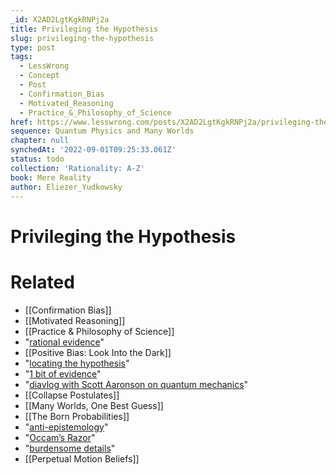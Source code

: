 ```yaml
---
_id: X2AD2LgtKgkRNPj2a
title: Privileging the Hypothesis
slug: privileging-the-hypothesis
type: post
tags:
  - LessWrong
  - Concept
  - Post
  - Confirmation_Bias
  - Motivated_Reasoning
  - Practice_&_Philosophy_of_Science
href: https://www.lesswrong.com/posts/X2AD2LgtKgkRNPj2a/privileging-the-hypothesis
sequence: Quantum Physics and Many Worlds
chapter: null
synchedAt: '2022-09-01T09:25:33.061Z'
status: todo
collection: 'Rationality: A-Z'
book: Mere Reality
author: Eliezer_Yudkowsky
---
```


# Privileging the Hypothesis


# Related

- [[Confirmation Bias]]
- [[Motivated Reasoning]]
- [[Practice & Philosophy of Science]]
- "[rational evidence](https://wiki.lesswrong.com/wiki/Rational_evidence)"
- [[Positive Bias: Look Into the Dark]]
- "[locating the hypothesis](https://wiki.lesswrong.com/wiki/Locate_the_hypothesis)"
- "[1 bit of evidence](https://wiki.lesswrong.com/wiki/Amount_of_evidence)"
- "[diavlog with Scott Aaronson on quantum mechanics](http://bloggingheads.tv/videos/2220)"
- [[Collapse Postulates]]
- [[Many Worlds, One Best Guess]]
- [[The Born Probabilities]]
- "[anti-epistemology](https://wiki.lesswrong.com/wiki/Anti-epistemology)"
- "[Occam’s Razor](https://wiki.lesswrong.com/wiki/Occam%27s_razor)"
- "[burdensome details](https://wiki.lesswrong.com/wiki/Burdensome_details)"
- [[Perpetual Motion Beliefs]]